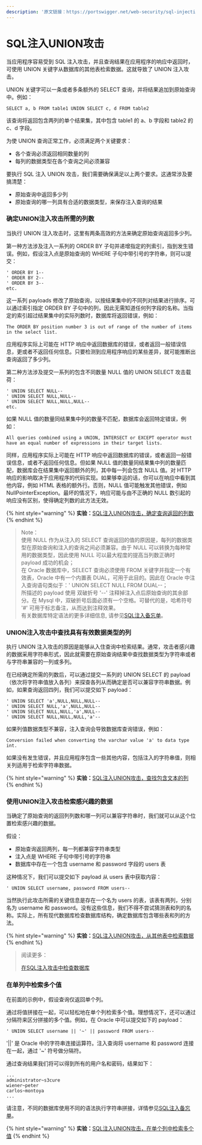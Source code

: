 ```yaml
---
description: '原文链接：https://portswigger.net/web-security/sql-injection/union-attacks'
---
```


# SQL注入UNION攻击

当应用程序容易受到 SQL 注入攻击，并且查询结果在应用程序的响应中返回时，可使用 UNION 关键字从数据库的其他表检索数据。这就导致了 UNION 注入攻击。

UNION 关键字可以一条或者多条额外的 SELECT 查询，并将结果追加到原始查询中。例如：

```text
SELECT a, b FROM table1 UNION SELECT c, d FROM table2
```

该查询将返回包含两列的单个结果集，其中包含 table1 的 a、b 字段和 table2 的 c、d 字段。

为使 UNION 查询正常工作，必须满足两个关键要求：

* 各个查询必须返回相同数量的列
* 每列的数据类型在各个查询之间必须兼容

要执行 SQL 注入 UNION 攻击，我们需要确保满足以上两个要求。这通常涉及要搞清楚：

* 原始查询中返回多少列
* 原始查询的哪一列具有合适的数据类型，来保存注入查询的结果

### 确定UNION注入攻击所需的列数

当执行 UNION 注入攻击时，这里有两条高效的方法来确定原始查询返回多少列。

第一种方法涉及注入一系列的 ORDER BY 子句并递增指定的列索引，指到发生错误。例如，假设注入点是原始查询的 WHERE 子句中带引号的字符串，则可以提交：

```text
' ORDER BY 1--
' ORDER BY 2--
' ORDER BY 3--
etc.
```

这一系列 payloads 修改了原始查询，以按结果集中的不同列对结果进行排序。可以通过索引指定 ORDER BY 子句中的列，因此无需知道任何列字段的名称。当指定的索引超过结果集中的实际列数时，数据库将返回错误，例如：

```text
The ORDER BY position number 3 is out of range of the number of items in the select list.
```

应用程序实际上可能在 HTTP 响应中返回数据库的错误，或者返回一般错误信息，更或者不返回任何信息。只要检测到应用程序响应的某些差异，就可能推断出查询返回了多少列。

第二种方法涉及提交一系列的包含不同数量 NULL 值的 UNION SELECT 攻击载荷：

```text
' UNION SELECT NULL--
' UNION SELECT NULL,NULL--
' UNION SELECT NULL,NULL,NULL--
etc.
```

如果 NULL 值的数量同结果集中列的数量不匹配，数据库会返回特定错误，例如：

```text
All queries combined using a UNION, INTERSECT or EXCEPT operator must have an equal number of expressions in their target lists.
```

同样，应用程序实际上可能在 HTTP 响应中返回数据库的错误，或者返回一般错误信息，或者不返回任何信息。但如果 NULL 值的数量同结果集中列的数量匹配，数据库会在结果集中返回额外的列，其中每一列会包含 NULL 值。对 HTTP 响应的影响取决于应用程序的代码实现。如果够幸运的话，你可以在响应中看到其他内容，例如 HTML 表格的额外行。否则，NULL 值可能触发其他错误，例如 NullPointerException。最坏的情况下，响应可能与由不正确的 NULL 数引起的响应没有区别，使得确定列数的此方法无效。

{% hint style="warning" %}
**实验：**[SQL注入UNION攻击，确定查询返回的列数](https://portswigger.net/web-security/sql-injection/union-attacks/lab-determine-number-of-columns)
{% endhint %}

> Note：  
> 使用 NULL 作为从注入的 SELECT 查询返回的值的原因是，每列的数据类型在原始查询和注入的查询之间必须兼容。由于 NULL 可以转换为每种常用的数据类型，因此使用 NULL 可以最大程度的提高当列数正确时 payload 成功的机会；  
> 在 Oracle 数据库中，SELECT 查询必须使用 FROM 关键字并指定一个有效表，Oracle 中有一个内置表 DUAL，可用于此目的。因此在 Oracle 中注入查询语句类似于：' UNION SELECT NULL FROM DUAL--；  
> 所描述的 payload 使用 双破折号 '--' 注释掉注入点后原始查询的其余部分。在 Mysql 中，双破折号后面必须有一个空格。可替代的是，哈希符号 '\#' 可用于标志备注，从而达到注释效果。  
> 有关数据库特定语法的更多详细信息, 请参见[SQL注入备忘单](https://portswigger.net/web-security/sql-injection/cheat-sheet)。

### UNION注入攻击中查找具有有效数据类型的列

执行 UNION 注入攻击的原因是能够从入住查询中检索结果。通常，攻击者感兴趣的数据采用字符串形式，因此就需要在原始查询结果中查找数据类型为字符串或者与字符串兼容的一列或多列。

在已经确定所需的列数后，可以通过提交一系列的 UNION SELECT 的 payload （依次将字符串值放入各列）来探查各列从而确定是否可以兼容字符串数据。例如，如果查询返回四列，我们可以提交如下 payload：

```text
' UNION SELECT 'a',NULL,NULL,NULL--
' UNION SELECT NULL,'a',NULL,NULL--
' UNION SELECT NULL,NULL,'a',NULL--
' UNION SELECT NULL,NULL,NULL,'a'--
```

如果列值数据类型不兼容，注入查询会导致数据库查询错误，例如：

```text
Conversion failed when converting the varchar value 'a' to data type int.
```

如果没有发生错误，并且应用程序包含一些其他内容，包括注入的字符串值，则相关列适用于检索字符串数据。

{% hint style="warning" %}
**实验：**[SQL注入UNION攻击，查找包含文本的列](https://portswigger.net/web-security/sql-injection/union-attacks/lab-find-column-containing-text)
{% endhint %}

### 使用UNION注入攻击检索感兴趣的数据

当确定了原始查询的返回列列数和哪一列可以兼容字符串时，我们就可以从这个位置检索感兴趣的数据。

假设：

* 原始查询返回两列，每一列都兼容字符串类型
* 注入点是 WHERE 子句中带引号的字符串
* 数据库中存在一个包含 username 和 password 字段的 users 表

这种情况下，我们可以提交如下 payload 从 users 表中获取内容：

```text
' UNION SELECT username, password FROM users--
```

当然执行此攻击所需的关键信息是存在一个名为 users 的表，该表有两列，分别名为 username 和 password。没有这些信息，我们不得不尝试猜测表和列的名称。实际上，所有现代数据库检查数据库结构，确定数据库包含哪些表和列的方法。

{% hint style="warning" %}
**实验：**[SQL注入UNION攻击，从其他表中检索数据](https://portswigger.net/web-security/sql-injection/union-attacks/lab-retrieve-data-from-other-tables)
{% endhint %}

> 阅读更多：
>
> [在SQL注入攻击中检查数据库](https://portswigger.net/web-security/sql-injection/examining-the-database)

### 在单列中检索多个值

在前面的示例中，假设查询仅返回单个列。

通过将值拼接在一起，可以轻松地在单个列检索多个值。理想情况下，还可以通过分隔符来区分拼接的多个值。例如，在 Oracle 中可以提交如下的 payload：

```text
' UNION SELECT username || '~' || password FROM users--
```

'\|\|' 是 Oracle 中的字符串连接运算符。注入查询将 username 和 password 连接在一起，通过 '~' 符号做分隔符。

通过查询结果我们将可以得到所有的用户名和密码，结果如下：

```text
...
administrator~s3cure
wiener~peter
carlos~montoya
...
```

请注意，不同的数据库使用不同的语法执行字符串拼接，详情参见[SQL注入备忘单](https://portswigger.net/web-security/sql-injection/cheat-sheet)。

{% hint style="warning" %}
**实验：**[SQL注入UNION攻击，在单个列中检索多个值](https://portswigger.net/web-security/sql-injection/union-attacks/lab-retrieve-multiple-values-in-single-column)
{% endhint %}

